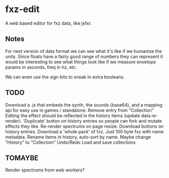 fxz-edit
========

A web based editor for fxz data, like jsfxr.

Notes
-----

For next version of data format we can see what it's like if we humanize the
units. Since floats have a fairly good range of numbers they can represent it
would be interesting to see what things look like if we measure envelope params
in seconds, freq in hz, etc.

We can even use the sign bits to sneak in extra booleans.

TODO
----

Download a .js that embeds the synth, the sounds (base64), and a mapping api for easy use in games / standalone.
Remove entry from "Collection"
Editing the effect should be reflected in the history items (update data re-render).
'Duplicate' button on history entries so people can fork and mutate effects they like.
Re-render spectrums on page resize.
Download buttons on history entries.
Download a 'whole pack' of fxz. Just 100 byte fxz with name metadata.
Rename items in history, auto-sort by name.
Maybe change "History" to "Collection"
Undo/Redo
Load and save collections

TOMAYBE
-------
Render spectrums from web workers?
